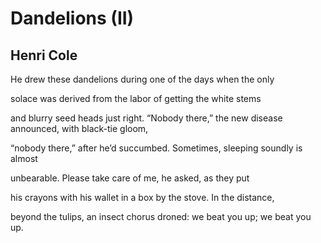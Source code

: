 # Dandelions (II)
## Henri Cole
He drew
these dandelions
during one
of the days
when the only

solace
was derived
from the labor
of getting
the white stems

and blurry seed heads
just right. “Nobody there,”
the new disease
announced,
with black-tie gloom,

“nobody there,”
after he’d succumbed.
Sometimes,
sleeping soundly
is almost

unbearable.
Please take
care of me,
he asked,
as they put

his crayons
with his wallet
in a box
by the stove.
In the distance,

beyond the tulips,
an insect chorus
droned:
we beat you up;
we beat you up.